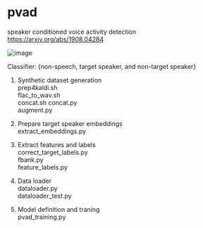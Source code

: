 # pvad
speaker conditioned voice activity detection
https://arxiv.org/abs/1908.04284

![image](https://user-images.githubusercontent.com/41505580/143957774-6b68790e-9752-44b2-bc69-c6c0307810a5.png)

Classifier: {non-speech, target speaker, and non-target speaker}

1. Synthetic dataset generation\
    prep4kaldi.sh  \
    flac_to_wav.sh \
    concat.sh concat.py \
    augment.py 

2. Prepare target speaker embeddings\
    extract_embeddings.py

3. Extract features and labels\
    correct_target_labels.py\
    fbank.py\
    feature_labels.py

4. Data loader\
    dataloader.py\
    dataloader_test.py


5. Model definition and traning\
    pvad_training.py
